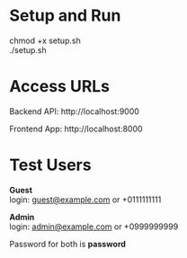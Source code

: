 # Setup and Run  
chmod +x setup.sh  
./setup.sh

# Access URLs  
Backend API: http://localhost:9000  

Frontend App: http://localhost:8000  

# Test Users  
**Guest**  
login: guest@example.com or +0111111111  

**Admin**  
login: admin@example.com or +0999999999  

Password for both is **password**
